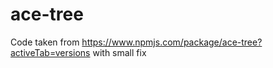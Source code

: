 # ace-tree

Code taken from https://www.npmjs.com/package/ace-tree?activeTab=versions with small fix
